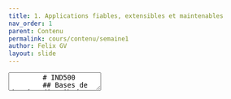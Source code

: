 ```yaml
---
title: 1. Applications fiables, extensibles et maintenables
nav_order: 1
parent: Contenu
permalink: cours/contenu/semaine1
author: Felix GV
layout: slide
---
```


<section data-markdown>
    <textarea data-template>
        # IND500
        ## Bases de données distribuées modernes

        Automne 2025
        ---
        # Chapitre 1
        ## Applications fiables, extensibles et maintenables
        ---
        <img src="https://dataintensive.net/images/book-cover.png" class="r-stretch">

        Livre du cours
        ---
        <img src="https://dataintensive.net/images/poster-teaser.jpg" class="r-stretch">
        ---
        # Caractéristiques recherchées

        - Fiabilité
        - Extensibilité
        - Maintenabilité
    </textarea>
</section>
